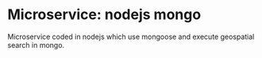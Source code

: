 # Microservice: nodejs mongo

Microservice coded in nodejs which use mongoose and execute geospatial search in mongo.
